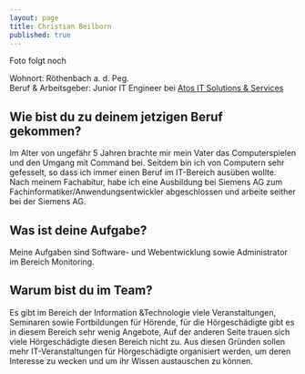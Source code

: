 ```yaml
---
layout: page
title: Christian Beilborn
published: true
---
```


Foto folgt noch

Wohnort: Röthenbach a. d. Peg.  
Beruf & Arbeitsgeber: Junior IT Engineer bei [Atos IT Solutions & Services](http://atos.net "Atos IT Solutions & Services")<br>

## Wie bist du zu deinem jetzigen Beruf gekommen?

Im Alter von ungefähr 5 Jahren brachte mir mein Vater das Computerspielen und den Umgang mit Command bei.  Seitdem bin ich von Computern sehr gefesselt, so dass ich immer einen Beruf im IT-Bereich ausüben wollte. Nach meinem Fachabitur, habe ich eine Ausbildung bei Siemens AG zum Fachinformatiker/Anwendungsentwickler abgeschlossen und arbeite seither bei  der Siemens AG.

## Was ist deine Aufgabe?

Meine Aufgaben sind Software- und Webentwicklung sowie Administrator im Bereich Monitoring.

## Warum bist du im Team?

Es gibt im Bereich  der Information &Technologie viele Veranstaltungen, Seminaren sowie Fortbildungen für Hörende, für die Hörgeschädigte gibt es in diesem Bereich sehr wenig Angebote, Auf der anderen Seite trauen sich viele Hörgeschädigte diesen Bereich nicht zu. Aus diesen Gründen sollen mehr IT-Veranstaltungen für Hörgeschädigte organisiert werden, um deren Interesse zu wecken und um ihr Wissen austauschen zu können.
